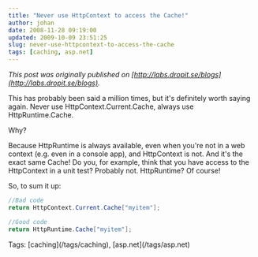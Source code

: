 ```yaml
---
title: "Never use HttpContext to access the Cache!"
author: johan
date: 2008-11-28 09:19:00
updated: 2009-10-09 23:51:25
slug: never-use-httpcontext-to-access-the-cache
tags: [caching, asp.net]
---
```


*This post was originally published on [http://labs.dropit.se/blogs](http://labs.dropit.se/blogs).*

This has probably been said a million times, but it's definitely worth saying again. Never use HttpContext.Current.Cache, always use HttpRuntime.Cache. 

Why? 

Because HttpRuntime is always available, even when you're not in a web context (e.g. even in a console app), and HttpContext is not. And it's the exact same Cache! Do you, for example, think that you have access to the HttpContext in a unit test? Probably not. HttpRuntime? Of course! 

So, to sum it up: 
  

``` csharp 
//Bad code
return HttpContext.Current.Cache["myitem"];

//Good code
return HttpRuntime.Cache["myitem"]; 
```



<div style="padding-bottom: 0px; margin: 0px; padding-left: 0px; padding-right: 0px; display: inline; float: none; padding-top: 0px" id="scid:0767317B-992E-4b12-91E0-4F059A8CECA8:ee3bdfc7-a94f-4ecd-928e-f48d3588ea89" class="wlWriterEditableSmartContent">Tags: [caching](/tags/caching), [asp.net](/tags/asp.net)</div>
